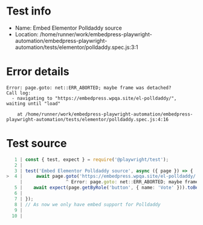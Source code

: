 # Test info

- Name: Embed Elementor Polldaddy source
- Location: /home/runner/work/embedpress-playwright-automation/embedpress-playwright-automation/tests/elementor/polldaddy.spec.js:3:1

# Error details

```
Error: page.goto: net::ERR_ABORTED; maybe frame was detached?
Call log:
  - navigating to "https://embedpress.wpqa.site/el-polldaddy/", waiting until "load"

    at /home/runner/work/embedpress-playwright-automation/embedpress-playwright-automation/tests/elementor/polldaddy.spec.js:4:16
```

# Test source

```ts
   1 | const { test, expect } = require('@playwright/test');
   2 |
   3 | test('Embed Elementor Polldaddy source', async ({ page }) => {
>  4 |     await page.goto('https://embedpress.wpqa.site/el-polldaddy/');
     |                ^ Error: page.goto: net::ERR_ABORTED; maybe frame was detached?
   5 |    await expect(page.getByRole('button', { name: 'Vote' })).toBeVisible();
   6 |     
   7 | });
   8 | // As now we only have embed support for Polldaddy
   9 |
  10 |
```